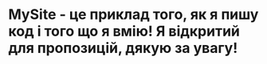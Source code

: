 # MySite - це приклад того, як я пишу код і того що я вмію! Я відкритий для пропозицій, дякую за увагу!
